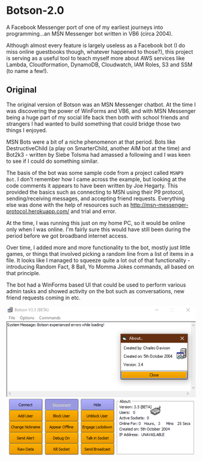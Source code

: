# Botson-2.0
A Facebook Messenger port of one of my earliest journeys into programming...an MSN Messenger bot written in VB6 (circa 2004).

Although almost every feature is largely useless as a Facebook bot (I do miss online guestbooks though, whatever happened to those?), this project is serving as a useful
tool to teach myself more about AWS services like Lambda, Cloudformation, DynamoDB, Cloudwatch, IAM Roles, S3 and SSM (to name a few!).

## Original

The original version of Botson was an MSN Messenger chatbot. At the time I was discovering the power of WinForms and VB6, and with MSN Messenger being a huge part of my social life back then both with school friends and strangers I had wanted to build something that could bridge those two things I enjoyed.

MSN Bots were a bit of a niche phenomenon at that period. Bots like DestructiveChild (a play on SmarterChild, another AIM bot at the time) and Bot2k3 - written by Siebe Tolsma had amassed a following and I was keen to see if I could do something similar.  

The basis of the bot was some sample code from a project called `MSNP9 Bot`. I don't remember how I came across the example, but looking at the code comments it appears to have been written by Joe Hegarty. This provided the basics such as connecting to MSN using their P9 protocol, sending/receiving messages, and accepting friend requests. Everything else was done with the help of resources such as http://msn-messenger-protocol.herokuapp.com/ and trial and error.

At the time, I was running this just on my home PC, so it would be online only when I was online. I'm fairly sure this would have still been during the period before we got broadband internet access.

Over time, I added more and more functionality to the bot, mostly just little games, or things that involved picking a random line from a list of items in a file. It looks like I managed to squeeze quite a lot out of that functionality - introducing Random Fact, 8 Ball, Yo Momma Jokes commands, all based on that principle. 

The bot had a WinForms based UI that could be used to perform various admin tasks and showed activity on the bot such as conversations, new friend requests coming in etc.

![Botson 1.0](./images/botson-1.0.png)

